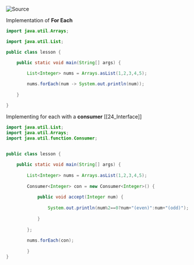 ![Source](https://youtu.be/Z4PIhp5ifcw?list=PLsyeobzWxl7pe_IiTfNyr55kwJPWbgxB5)

Implementation of **For Each**
```java
import java.util.Arrays;

import java.util.List;

public class lesson {

	public static void main(String[] args) {
		
		List<Integer> nums = Arrays.asList(1,2,3,4,5);

		nums.forEach(num -> System.out.println(num));
	
	}

}
```

Implementing for each with a **consumer** [[24_Interface]]
```java
import java.util.List;
import java.util.Arrays;
import java.util.function.Consumer;

  
public class lesson {

	public static void main(String[] args) {
		
		List<Integer> nums = Arrays.asList(1,2,3,4,5);
		
		Consumer<Integer> con = new Consumer<Integer>() {
		
			public void accept(Integer num) {
			
				System.out.println(num%2==0?num+"(even)":num+"(odd)");
			
			}
		
		};
		
		nums.forEach(con);
		
		}
}
```